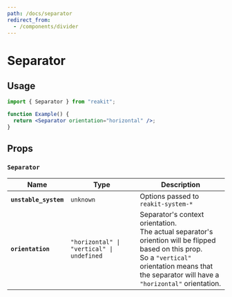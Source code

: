 ```yaml
---
path: /docs/separator
redirect_from:
  - /components/divider
---
```


# Separator

## Usage

```jsx
import { Separator } from "reakit";

function Example() {
  return <Separator orientation="horizontal" />;
}
```

## Props

<!-- Automatically generated -->

### `Separator`

| Name | Type | Description |
|------|------|-------------|
| **`unstable_system`** | <code>unknown</code> | Options passed to `reakit-system-*` |
| **`orientation`** | <code>"horizontal" &#124; "vertical" &#124; undefined</code> | Separator's context orientation.<br>The actual separator's oriention will be flipped based on this prop.<br>So a `"vertical"` orientation means that the separator will have a<br>`"horizontal"` orientation. |

